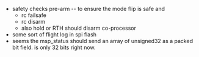 - safety checks pre-arm -- to ensure the mode flip is safe and 
  - rc failsafe
  - rc disarm
  - also hold or RTH should disarm co-processor
- some sort of flight log in spi flash
- seems the msp_status should send an array of unsigned32 as a packed bit field.  is only 32 bits right now.
